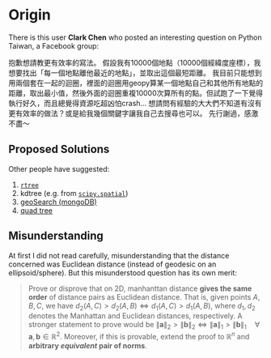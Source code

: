 # Origin
There is this user **Clark Chen** who posted an interesting question on Python Taiwan, a Facebook group:

抱歉想請教更有效率的寫法。
假設我有10000個地點（10000個經緯度座標），我想要找出「每一個地點離他最近的地點」，並取出這個最短距離。
我目前只能想到用兩個套在一起的迴圈，裡面的迴圈用geopy算某一個地點自己和其他所有地點的距離，取出最小值，然後外面的迴圈重複10000次算所有的點。但試跑了一下覺得執行好久，而且總覺得資源吃超凶怕crash...
想請問有經驗的大大們不知道有沒有更有效率的做法？或是給我幾個關鍵字讓我自己去搜尋也可以。
先行謝過，感激不盡～

## Proposed Solutions
Other people have suggested:
01. [`rtree`](https://gis.stackexchange.com/questions/22082/how-can-i-use-r-tree-to-find-points-within-a-distance-in-spatialite)
02. kdtree (e.g. from [`scipy.spatial`](https://docs.scipy.org/doc/scipy/reference/generated/scipy.spatial.KDTree.html))
03. [geoSearch (mongoDB)](https://docs.mongodb.com/manual/reference/command/geoSearch/)
04. [quad tree](http://homepage.divms.uiowa.edu/~kvaradar/sp2012/daa/ann.pdf)

## Misunderstanding
At first I did not read carefully, misunderstanding that the distance concerned was Euclidean distance (instead of geodesic on an ellipsoid/sphere). But this misunderstood question has its own merit:
> Prove or disprove that on 2D, manhanttan distance **gives the same order** of distance pairs as Euclidean distance. That is, given points $A, B, C$, we have $d_{2}(A,C) > d_{2}(A,B) \iff d_{1}(A,C) > d_{1}(A,B)$, where $d_{1}, d_{2}$ denotes the Manhattan and Euclidean distances, respectively. A stronger statement to prove would be $\lVert\mathbf{a}\rVert_{2} > \lVert\mathbf{b}\rVert_{2} \iff \lVert\mathbf{a}\rVert_{1} > \lVert\mathbf{b}\rVert_{1}\quad\forall\; \mathbf{a}, \mathbf{b} \in \mathbb{R}^{2}.$ Moreover, if this is provable, extend the proof to $\mathbb{R}^{n}$ and **arbitrary _equivalent_ pair of norms**.


